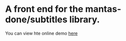 # A front end for the mantas-done/subtitles library.

You can view hte online demo [here](https://subfix.yanosh.net/)
